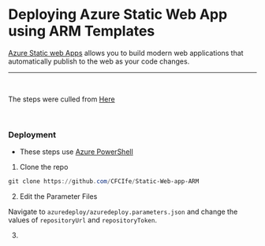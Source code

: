 # Deploying Azure Static Web App using ARM Templates

[Azure Static web Apps](https://learn.microsoft.com/en-us/azure/static-web-apps/) allows you to build modern web applications that automatically publish to the web as your code changes.

---
&nbsp;

The steps were culled from [Here](https://learn.microsoft.com/en-us/azure/static-web-apps/publish-azure-resource-manager?tabs=azure-cli)

&nbsp;

### Deployment
* These steps use [Azure PowerShell](https://learn.microsoft.com/en-us/powershell/azure/install-az-ps)
&nbsp;
1. Clone the repo

```PowerShell
git clone https://github.com/CFCIfe/Static-Web-app-ARM 
```

2. Edit the Parameter Files

Navigate to `azuredeploy/azuredeploy.parameters.json` and change the values of `repositoryUrl` and `repositoryToken`.

3. 